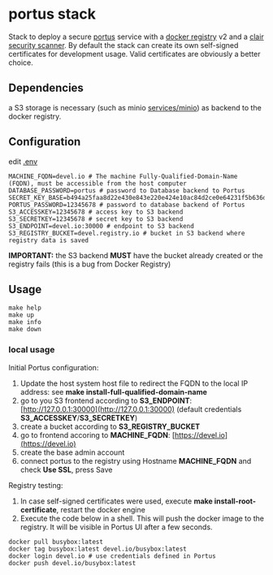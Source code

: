 # portus stack

Stack to deploy a secure [portus](http://port.us.org/) service with a [docker registry](https://docs.docker.com/registry/) v2 and a [clair security scanner](https://coreos.com/clair/docs/latest/).
By default the stack can create its own self-signed certificates for development usage. Valid certificates are obviously a better choice.

## Dependencies

a S3 storage is necessary (such as minio [services/minio](services/minio)) as backend to the docker registry.

## Configuration

edit [.env](.env)

```console
MACHINE_FQDN=devel.io # The machine Fully-Qualified-Domain-Name (FQDN), must be accessible from the host computer
DATABASE_PASSWORD=portus # password to Database backend to Portus
SECRET_KEY_BASE=b494a25faa8d22e430e843e220e424e10ac84d2ce0e64231f5b636d21251eb6d267adb042ad5884cbff0f3891bcf911bdf8abb3ce719849ccda9a4889249e5c2
PORTUS_PASSWORD=12345678 # password to database backend of Portus
S3_ACCESSKEY=12345678 # access key to S3 backend
S3_SECRETKEY=12345678 # secret key to S3 backend
S3_ENDPOINT=devel.io:30000 # endpoint to S3 backend
S3_REGISTRY_BUCKET=devel.registry.io # bucket in S3 backend where registry data is saved
```

**IMPORTANT:** the S3 backend **MUST** have the bucket already created or the registry fails (this is a bug from Docker Registry)

## Usage

```console
make help
make up
make info
make down
```

### local usage

Initial Portus configuration:

1. Update the host system host file to redirect the FQDN to the local IP address: see __make install-full-qualified-domain-name__
2. go to you S3 frontend according to __S3_ENDPOINT__: [http://127.0.0.1:30000](http://127.0.0.1:30000) (default credentials __S3_ACCESSKEY__/__S3_SECRETKEY__)
3. create a bucket according to __S3_REGISTRY_BUCKET__
4. go to frontend accoring to __MACHINE_FQDN__: [https://devel.io](https://devel.io)
5. create the base admin account
6. connect portus to the registry using Hostname __MACHINE_FQDN__ and check __Use SSL__, press Save

Registry testing:

1. In case self-signed certificates were used, execute __make install-root-certificate__, restart the docker engine
2. Execute the code below in a shell. This will push the docker image to the registry. It will be visible in Portus UI after a few seconds.

```console
docker pull busybox:latest
docker tag busybox:latest devel.io/busybox:latest
docker login devel.io # use credentials defined in Portus
docker push devel.io/busybox:latest
```
